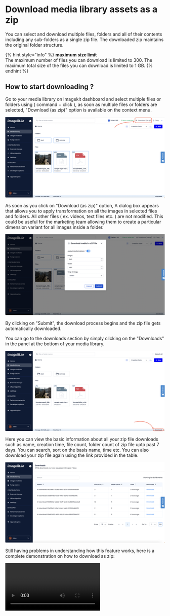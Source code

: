 # Download media library assets as a zip 

You can select and download multiple files, folders and all of their contents including any sub-folders as a single zip file. The downloaded zip maintains the original folder structure.

{% hint style="info" %}
**maximum size limit**\
The maximum number of files you can download is limited to 300.
The maximum total size of the files you can download is limited to 1 GB.
{% endhint %}

## How to start downloading ?

Go to your media library on Imagekit dashboard and select multiple files or folders using ( command + click ), as soon as multiple files or folders are selected, "Download (as zip)" option is available on the context menu. 

![Download (as zip) option in context menu](<../../.gitbook/assets/download-as-zip-context-menu.png>)

As soon as you click on "Download (as zip)" option, A dialog box appears that allows you to apply transformation on all the images in selected files and folders. All other files ( ex. videos, text files etc. ) are not modified. This could be useful for the marketing team allowing them to create a particular dimension variant for all images inside a folder. 

![Transformation dialog box](<../../.gitbook/assets/download-as-zip-transformation-modal.png>)

By clicking on "Submit", the download process begins and the zip file gets automatically downloaded.

You can go to the downloads section by simply clicking on the "Downloads" in the panel at the bottom of your media library. 

![Downlaods button in media library bottom panel](<../../.gitbook/assets/download-as-zip-bottom-panel.png>)

Here you can view the basic information about all your zip file downloads such as name, creation time, file count, folder count of zip file upto past 7 days. You can search, sort on the basis name, time etc. You can also download your zip file again using the link provided in the table.

![Downloads section](<../../.gitbook/assets/download-as-zip-download-table.png>)

Still having problems in understanding how this feature works, here is a complete demonstration on how to download as zip:

![Video demonstration of download (as zip) feature](<../../.gitbook/assets/download-as-zip-demonstration.mov>)